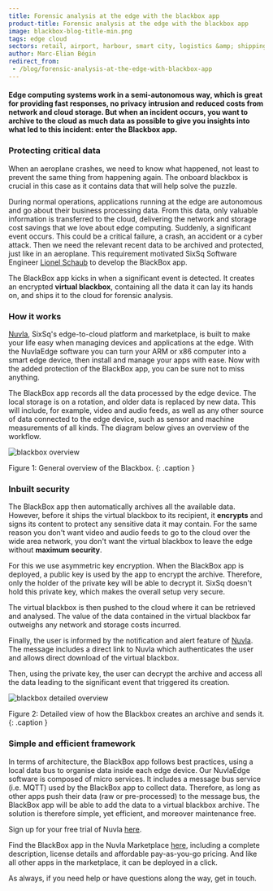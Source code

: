 ```yaml
---
title: Forensic analysis at the edge with the blackbox app
product-title: Forensic analysis at the edge with the blackbox app
image: blackbox-blog-title-min.png
tags: edge cloud
sectors: retail, airport, harbour, smart city, logistics &amp; shipping, telco, transport
author: Marc-Elian Bégin
redirect_from:
 - /blog/forensic-analysis-at-the-edge-with-blackbox-app
---
```


#### Edge computing systems work in a semi-autonomous way, which is great for providing fast responses, no privacy intrusion and reduced costs from network and cloud storage. But when an incident occurs, you want to archive to the cloud as much data as possible to give you insights into what led to this incident: enter the Blackbox app.

### Protecting critical data

When an aeroplane crashes, we need to know what happened, not least to prevent the same thing from happening again. The onboard blackbox is crucial in this case as it contains data that will help solve the puzzle.

During normal operations, applications running at the edge are autonomous and go about their business processing data. From this data, only valuable information is transferred to the cloud, delivering the network and storage cost savings that we love about edge computing. Suddenly, a significant event occurs. This could be a critical failure, a crash, an accident or a cyber attack. Then we need the relevant recent data to be archived and protected, just like in an aeroplane. This requirement motivated SixSq Software Engineer [Lionel Schaub](https://www.linkedin.com/in/lionel-s-65a44459/) to develop the BlackBox app.

The BlackBox app kicks in when a significant event is detected. It creates an encrypted **virtual blackbox**, containing all the data it can lay its hands on, and ships it to the cloud for forensic analysis.

### How it works

[Nuvla](https://nuvla.io/), SixSq's edge-to-cloud platform and marketplace, is built to make your life easy when managing devices and applications at the edge. With the NuvlaEdge software you can turn your ARM or x86 computer into a smart edge device, then install and manage your apps with ease. Now with the added protection of the BlackBox app, you can be sure not to miss anything. 

The BlackBox app records all the data processed by the edge device.  The local storage is on a rotation, and older data is replaced by new data. This will include, for example, video and audio feeds, as well as any other source of data connected to the edge device, such as sensor and machine measurements of all kinds. The diagram below gives an overview of the workflow. 

![blackbox overview](/assets/img/blog/bb-overview2.png)

Figure 1: General overview of the Blackbox.
{: .caption }

### Inbuilt security 

The BlackBox app then automatically archives all the available data. However, before it ships the virtual blackbox to its recipient, it **encrypts** and signs its content to protect any sensitive data it may contain. For the same reason you don't want video and audio feeds to go to the cloud over the wide area network, you don't want the virtual blackbox to leave the edge without **maximum security**.

For this we use asymmetric key encryption. When the BlackBox app is deployed, a public key is used by the app to encrypt the archive. Therefore, only the holder of the private key will be able to decrypt it. SixSq doesn't hold this private key, which makes the overall setup very secure.

The virtual blackbox is then pushed to the cloud where it can be retrieved and analysed. The value of the data contained in the virtual blackbox far outweighs any network and storage costs incurred.

Finally, the user is informed by the notification and alert feature of [Nuvla](https://nuvla.io/). The message includes a direct link to Nuvla which authenticates the user and allows direct download of the virtual blackbox.

Then, using the private key, the user can decrypt the archive and access all the data leading to the significant event that triggered its creation.

![blackbox detailed overview](/assets/img/blog/bb-overview.png)

Figure 2: Detailed view of how the Blackbox creates an archive and sends it.
{: .caption }

### Simple and efficient framework

In terms of architecture, the BlackBox app follows best practices, using a local data bus to organise data inside each edge device. Our NuvlaEdge software is composed of micro services. It includes a message bus service (i.e. MQTT) used by the BlackBox app to collect data. Therefore, as long as other apps push their data (raw or pre-processed) to the message bus, the BlackBox app will be able to add the data to a virtual blackbox archive. The solution is therefore simple, yet efficient, and moreover maintenance free.

Sign up for your free trial of Nuvla [here](https://nuvla.io/ui/sign-up).

Find the BlackBox app in the Nuvla Marketplace [here](https://nuvla.io/ui/sign-in?redirect=apps/sixsq/blackbox), including a complete description, license details and affordable pay-as-you-go pricing. And like all other apps in the marketplace, it can be deployed in a click.

As always, if you need help or have questions along the way, get in touch. 